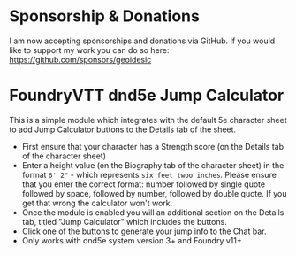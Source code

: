# Sponsorship & Donations
I am now accepting sponsorships and donations via GitHub. If you would like to support my work you can do so here: https://github.com/sponsors/geoidesic

# FoundryVTT dnd5e Jump Calculator
This is a simple module which integrates with the default 5e character sheet to add Jump Calculator buttons to the Details tab of the sheet. 

- First ensure that your character has a Strength score (on the Details tab of the character sheet)
- Enter a height value (on the Biography tab of the character sheet) in the format `6' 2"` - which represents `six feet twoo inches`. Please ensure that you enter the correct format: number followed by single quote followed by space, followed by number, followed by double quote. If you get that wrong the calculator won't work.
- Once the module is enabled you will an additional section on the Details tab, titled "Jump Calculator" which includes the buttons.
- Click one of the buttons to generate your jump info to the Chat bar.
- Only works with dnd5e system version 3+ and Foundry v11+

